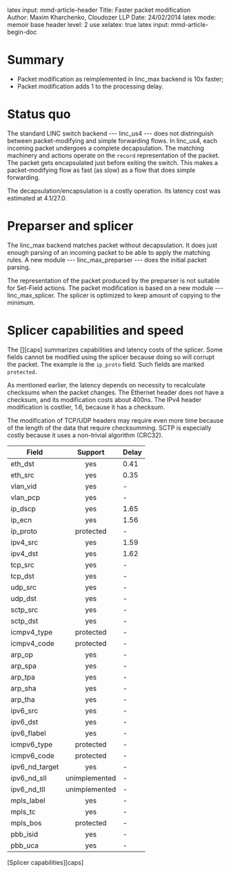 latex input:            mmd-article-header
Title:			Faster packet modification	
Author:			Maxim Kharchenko, Cloudozer LLP
Date:			24/02/2014
latex mode:				memoir
base header level:      2
use xelatex:            true
latex input:            mmd-article-begin-doc

# Summary

* Packet modification as reimplemented in linc\_max backend is 10x faster;
* Packet modification adds 1<!--$\mu s$--> to the processing delay.

# Status quo

The standard LINC switch backend --- linc\_us4 --- does not distringuish between
packet-modifying and simple forwarding flows. In linc\_us4, each incoming packet
undergoes a complete decapsulation. The matching machinery and actions operate
on the `record` representation of the packet. The packet gets encapsulated just
before exiting the switch. This makes a packet-modifying flow as fast (as slow)
as a flow that does simple forwarding.

The decapsulation/encapsulation is a costly operation. Its latency cost was
estimated at 4.1/27.0<!--$\mu s$-->.

# Preparser and splicer

The linc\_max backend matches packet without decapsulation. It does just enough
parsing of an incoming packet to be able to apply the matching rules. A new
module --- linc\_max\_preparser --- does the initial packet parsing.

The representation of the packet produced by the preparser is not suitable for
Set-Field actions. The packet modification is based on a new module ---
linc\_max\_splicer. The splicer is optimized to keep amount of copying to the
minimum.

# Splicer capabilities and speed

The [][caps] summarizes capabilities and latency costs of the splicer. Some
fields cannot be modified using the splicer because doing so will corrupt the
packet. The example is the `ip_proto` field. Such fields are marked 
`protected`.

As mentioned earlier, the latency depends on necessity to recalculate checksums
when the packet changes. The Ethernet header does not have a checksum, and its
modification costs about 400ns. The IPv4 header modification is costlier,
1.6<!--$\mu s$-->, because it has a checksum.

The modification of TCP/UDP headers may require even more time because of the
length of the data that require checksumming. SCTP is especially costly because
it uses a non-trivial algorithm (CRC32).

Field | Support | Delay |
------|:-------:|-------|
eth\_dst | yes | 0.41<!--$\mu s$--> |
eth\_src | yes | 0.35<!--$\mu s$--> |
vlan\_vid | yes | - |
vlan\_pcp  | yes | - |
ip\_dscp | yes | 1.65<!--$\mu s$--> |
ip\_ecn | yes | 1.56<!--$\mu s$--> |
ip\_proto | protected | - |
ipv4\_src | yes | 1.59<!--$\mu s$--> |
ipv4\_dst | yes | 1.62<!--$\mu s$--> |
tcp\_src | yes | - |
tcp\_dst | yes | - |
udp\_src | yes | - |
udp\_dst | yes | - |
sctp\_src | yes | - |
sctp\_dst | yes | - |
icmpv4\_type | protected | - |
icmpv4\_code | protected | - |
arp\_op | yes | - |
arp\_spa | yes | - |
arp\_tpa | yes | - |
arp\_sha | yes | - |
arp\_tha | yes | - |
ipv6\_src | yes | - |
ipv6\_dst | yes | - |
ipv6\_flabel | yes | - |
icmpv6\_type | protected | - |
icmpv6\_code | protected | - |
ipv6\_nd\_target | yes | - |
ipv6\_nd\_sll | unimplemented | - |
ipv6\_nd\_tll | unimplemented | - |
mpls\_label | yes | - |
mpls\_tc | yes | - |
mpls\_bos | protected | - |
pbb\_isid | yes | - |
pbb\_uca | yes | - |
[Splicer capabilities][caps]






 
